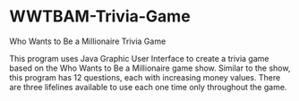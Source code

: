 # WWTBAM-Trivia-Game
Who Wants to Be a Millionaire Trivia Game

This program uses Java Graphic User Interface to create a trivia game based on the Who Wants to Be a Millionaire game show. Similar to the show, this program has 12 questions, each with increasing money values. There are three lifelines available to use each one time only throughout the game.  
